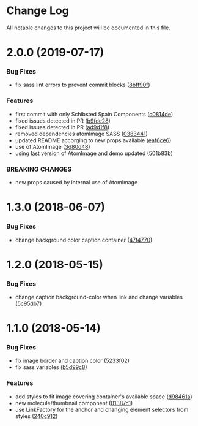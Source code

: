 # Change Log

All notable changes to this project will be documented in this file.

<a name="2.0.0"></a>
# 2.0.0 (2019-07-17)


### Bug Fixes

* fix sass lint errors to prevent commit blocks ([8bff90f](https://github.com/SUI-Components/sui-components/commit/8bff90f))


### Features

* first commit with only Schibsted Spain Components ([c0814de](https://github.com/SUI-Components/sui-components/commit/c0814de))
* fixed issues detected in PR ([b9fde28](https://github.com/SUI-Components/sui-components/commit/b9fde28))
* fixed issues detected in PR ([ad9d1f8](https://github.com/SUI-Components/sui-components/commit/ad9d1f8))
* removed dependencies atomImage SASS ([0383441](https://github.com/SUI-Components/sui-components/commit/0383441))
* updated README accorging to new props available ([eaf6ce6](https://github.com/SUI-Components/sui-components/commit/eaf6ce6))
* use of AtomImage ([3d80d48](https://github.com/SUI-Components/sui-components/commit/3d80d48))
* using last version of AtomImage and demo updated ([501b83b](https://github.com/SUI-Components/sui-components/commit/501b83b))


### BREAKING CHANGES

* new props caused by internal use of AtomImage



<a name="1.3.0"></a>
# 1.3.0 (2018-06-07)


### Bug Fixes

* change background color caption container ([47f4770](https://github.com/SUI-Components/sui-components/commit/47f4770))



<a name="1.2.0"></a>
# 1.2.0 (2018-05-15)


### Bug Fixes

* change caption background-color when link and change variables ([5c95db7](https://github.com/SUI-Components/sui-components/commit/5c95db7))



<a name="1.1.0"></a>
# 1.1.0 (2018-05-14)


### Bug Fixes

* fix image border and caption color ([5233f02](https://github.com/SUI-Components/sui-components/commit/5233f02))
* fix sass variables ([b5d99c8](https://github.com/SUI-Components/sui-components/commit/b5d99c8))


### Features

* add styles to fit image covering container's available space ([d98461a](https://github.com/SUI-Components/sui-components/commit/d98461a))
* new molecule/thumbnail component ([01387c1](https://github.com/SUI-Components/sui-components/commit/01387c1))
* use LinkFactory for the anchor and changing element selectors from styles ([240c912](https://github.com/SUI-Components/sui-components/commit/240c912))



